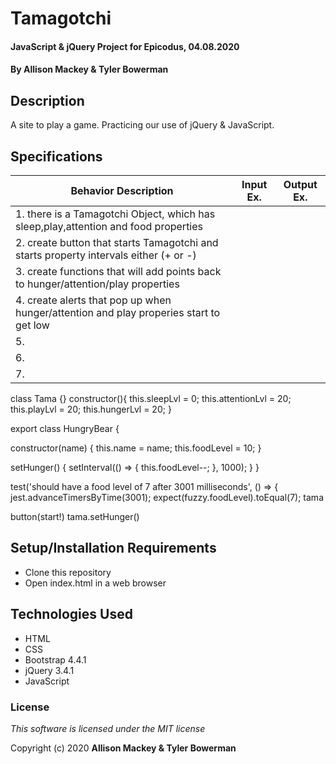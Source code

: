 # Tamagotchi 

#### JavaScript & jQuery Project for Epicodus, 04.08.2020

#### By **Allison Mackey & Tyler Bowerman**

## Description

A site to play a game. Practicing our use of jQuery & JavaScript. 

## Specifications

|   Behavior Description   |  Input Ex.   |        Output Ex.        |
|------------------------------|--------------|--------------------------|
| 1.  there is a Tamagotchi Object, which has  sleep,play,attention and food properties
| 2.  create button that starts Tamagotchi and starts property intervals either (+ or -)
| 3.  create functions that will add points back to hunger/attention/play properties
| 4.  create alerts that pop up when hunger/attention and play properies start to get low
| 5.  |  |  |
| 6.  |  | 
| 7. 

class Tama {}
constructor(){
  this.sleepLvl = 0;
  this.attentionLvl = 20;
  this.playLvl = 20;
  this.hungerLvl = 20;
}

export class HungryBear {

  constructor(name) {
    this.name = name;
    this.foodLevel = 10;
  }

  setHunger() {
    setInterval(() => {
      this.foodLevel--;
    }, 1000);
  }
}


test('should have a food level of 7 after 3001 milliseconds', () => {
    jest.advanceTimersByTime(3001);
    expect(fuzzy.foodLevel).toEqual(7);
tama

button(start!)
tama.setHunger()







## Setup/Installation Requirements

* Clone this repository
* Open index.html in a web browser

## Technologies Used

* HTML
* CSS
* Bootstrap 4.4.1
* jQuery 3.4.1
* JavaScript


### License

*This software is licensed under the MIT license*

Copyright (c) 2020 **Allison Mackey & Tyler Bowerman**